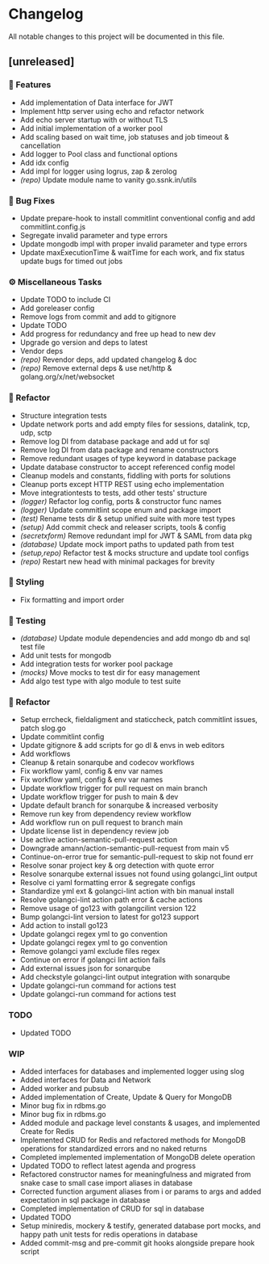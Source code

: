 # Changelog

All notable changes to this project will be documented in this file.

## [unreleased]

### 🚀 Features

- Add implementation of Data interface for JWT
- Implement http server using echo and refactor network
- Add echo server startup with or without TLS
- Add initial implementation of a worker pool
- Add scaling based on wait time, job statuses and job timeout & cancellation
- Add logger to Pool class and functional options
- Add idx config
- Add impl for logger using logrus, zap & zerolog
- *(repo)* Update module name to vanity go.ssnk.in/utils

### 🐛 Bug Fixes

- Update prepare-hook to install commitlint conventional config and add commitlint.config.js
- Segregate invalid parameter and type errors
- Update mongodb impl with proper invalid parameter and type errors
- Update maxExecutionTime & waitTime for each work, and fix status update bugs for timed out jobs

### ⚙️ Miscellaneous Tasks

- Update TODO to include CI
- Add goreleaser config
- Remove logs from commit and add to gitignore
- Update TODO
- Add progress for redundancy and free up head to new dev
- Upgrade go version and deps to latest
- Vendor deps
- *(repo)* Revendor deps, add updated changelog & doc
- *(repo)* Remove external deps & use net/http & golang.org/x/net/websocket

### 🚜 Refactor

- Structure integration tests
- Update network ports and add empty files for sessions, datalink, tcp, udp, sctp
- Remove log DI from database package and add ut for sql
- Remove log DI from data package and rename constructors
- Remove redundant usages of type keyword in database package
- Update database constructor to accept referenced config model
- Cleanup models and constants, fiddling with ports for solutions
- Cleanup ports except HTTP REST using echo implementation
- Move integrationtests to tests, add other tests' structure
- *(logger)* Refactor log config, ports & constructor func names
- *(logger)* Update commitlint scope enum and package import
- *(test)* Rename tests dir & setup unified suite with more test types
- *(setup)* Add commit check and releaser scripts, tools & config
- *(secretxform)* Remove redundant impl for JWT & SAML from data pkg
- *(database)* Update mock import paths to updated path from test
- *(setup,repo)* Refactor test & mocks structure and update tool configs
- *(repo)* Restart new head with minimal packages for brevity

### 🎨 Styling

- Fix formatting and import order

### 🧪 Testing

- *(database)* Update module dependencies and add mongo db and sql test file
- Add unit tests for mongodb
- Add integration tests for worker pool package
- *(mocks)* Move mocks to test dir for easy management
- Add algo test type with algo module to test suite

### 🚜 Refactor

- Setup errcheck, fieldaligment and staticcheck, patch commitlint issues, patch slog.go
- Update commitlint config
- Update gitignore & add scripts for go dl & envs in web editors
- Add workflows
- Cleanup & retain sonarqube and codecov workflows
- Fix workflow yaml, config & env var names
- Fix workflow yaml, config & env var names
- Update workflow trigger for pull request on main branch
- Update workflow trigger for push to main & dev
- Update default branch for sonarqube & increased verbosity
- Remove run key from dependency review workflow
- Add workflow run on pull request to branch main
- Update license list in dependency review job
- Use active action-semantic-pull-request action
- Downgrade amann/action-semantic-pull-request from main v5
- Continue-on-error true for semantic-pull-request to skip not found err
- Resolve sonar project key & org detection with quote error
- Resolve sonarqube external issues not found using golangci_lint output
- Resolve ci yaml formatting error & segregate configs
- Standardize yml ext & golangci-lint action with bin manual install
- Resolve golangci-lint action path error & cache actions
- Remove usage of go123 with golangcilint version 122
- Bump golangci-lint version to latest for go123 support
- Add action to install go123
- Update golangci regex yml to go convention
- Update golangci regex yml to go convention
- Remove golangci yaml exclude files regex
- Continue on error if golangci lint action fails
- Add external issues json for sonarqube
- Add checkstyle golangci-lint output integration with sonarqube
- Update golangci-run command for actions test
- Update golangci-run command for actions test

### TODO

- Updated TODO

### WIP

- Added interfaces for databases and implemented logger using slog
- Added interfaces for Data and Network
- Added worker and pubsub
- Added implementation of Create, Update & Query for MongoDB
- Minor bug fix in rdbms.go
- Minor bug fix in rdbms.go
- Added module and package level constants & usages, and implemented Create for Redis
- Implemented CRUD for Redis and refactored methods for MongoDB operations for standardized errors and no naked returns
- Completed implemented implementation of MongoDB delete operation
- Updated TODO to reflect latest agenda and progress
- Refactored constructor names for meaningfulness and migrated from snake case to small case import aliases in database
- Corrected function argument aliases from i or params to args and added expectation in sql package in database
- Completed implementation of CRUD for sql in database
- Updated TODO
- Setup miniredis, mockery & testify, generated database port mocks, and happy path unit tests for redis operations in database
- Added commit-msg and pre-commit git hooks alongside prepare hook script

<!-- generated by git-cliff -->
